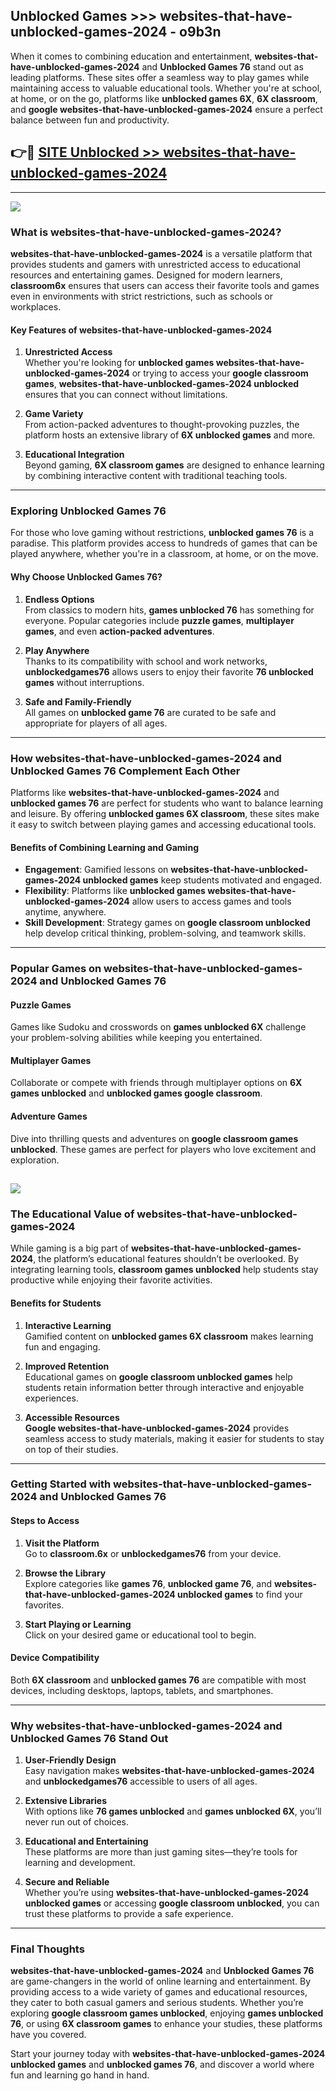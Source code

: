 ## Unblocked Games >>> websites-that-have-unblocked-games-2024 - o9b3n 

When it comes to combining education and entertainment, **websites-that-have-unblocked-games-2024** and **Unblocked Games 76** stand out as leading platforms. These sites offer a seamless way to play games while maintaining access to valuable educational tools. Whether you're at school, at home, or on the go, platforms like **unblocked games 6X**, **6X classroom**, and **google websites-that-have-unblocked-games-2024** ensure a perfect balance between fun and productivity.
## 👉🔴 [SITE Unblocked >> websites-that-have-unblocked-games-2024](http://unblockedgames.edu.pl?title=websites-that-have-unblocked-games-2024&ref=24J)
---
<a href="http://unblockedgames.edu.pl?title=websites-that-have-unblocked-games-2024&ref=24J/"><img src="https://github.com/user-attachments/assets/438f12ca-57a4-47a3-8ead-c64da593a1e5"/></a>
### What is websites-that-have-unblocked-games-2024?  

**websites-that-have-unblocked-games-2024** is a versatile platform that provides students and gamers with unrestricted access to educational resources and entertaining games. Designed for modern learners, **classroom6x** ensures that users can access their favorite tools and games even in environments with strict restrictions, such as schools or workplaces.  

#### Key Features of websites-that-have-unblocked-games-2024  

1. **Unrestricted Access**  
   Whether you're looking for **unblocked games websites-that-have-unblocked-games-2024** or trying to access your **google classroom games**, **websites-that-have-unblocked-games-2024 unblocked** ensures that you can connect without limitations.  

2. **Game Variety**  
   From action-packed adventures to thought-provoking puzzles, the platform hosts an extensive library of **6X unblocked games** and more.  

3. **Educational Integration**  
   Beyond gaming, **6X classroom games** are designed to enhance learning by combining interactive content with traditional teaching tools.  



---

### Exploring Unblocked Games 76  

For those who love gaming without restrictions, **unblocked games 76** is a paradise. This platform provides access to hundreds of games that can be played anywhere, whether you're in a classroom, at home, or on the move.  

#### Why Choose Unblocked Games 76?  

1. **Endless Options**  
   From classics to modern hits, **games unblocked 76** has something for everyone. Popular categories include **puzzle games**, **multiplayer games**, and even **action-packed adventures**.  

2. **Play Anywhere**  
   Thanks to its compatibility with school and work networks, **unblockedgames76** allows users to enjoy their favorite **76 unblocked games** without interruptions.  

3. **Safe and Family-Friendly**  
   All games on **unblocked game 76** are curated to be safe and appropriate for players of all ages.  

---

### How websites-that-have-unblocked-games-2024 and Unblocked Games 76 Complement Each Other  

Platforms like **websites-that-have-unblocked-games-2024** and **unblocked games 76** are perfect for students who want to balance learning and leisure. By offering **unblocked games 6X classroom**, these sites make it easy to switch between playing games and accessing educational tools.  

#### Benefits of Combining Learning and Gaming  

- **Engagement**: Gamified lessons on **websites-that-have-unblocked-games-2024 unblocked games** keep students motivated and engaged.  
- **Flexibility**: Platforms like **unblocked games websites-that-have-unblocked-games-2024** allow users to access games and tools anytime, anywhere.  
- **Skill Development**: Strategy games on **google classroom unblocked** help develop critical thinking, problem-solving, and teamwork skills.  

---

### Popular Games on websites-that-have-unblocked-games-2024 and Unblocked Games 76  

#### Puzzle Games  

Games like Sudoku and crosswords on **games unblocked 6X** challenge your problem-solving abilities while keeping you entertained.  

#### Multiplayer Games  

Collaborate or compete with friends through multiplayer options on **6X games unblocked** and **unblocked games google classroom**.  

#### Adventure Games  

Dive into thrilling quests and adventures on **google classroom games unblocked**. These games are perfect for players who love excitement and exploration.  

<a href="http://download.freeplayer.one?title=websites-that-have-unblocked-games-2024&ref=23D/"><img src="https://github.com/user-attachments/assets/fe0c3e91-c8e1-489c-acf0-e2f614c12fb8"/></a>
---

### The Educational Value of websites-that-have-unblocked-games-2024  

While gaming is a big part of **websites-that-have-unblocked-games-2024**, the platform’s educational features shouldn’t be overlooked. By integrating learning tools, **classroom games unblocked** help students stay productive while enjoying their favorite activities.  

#### Benefits for Students  

1. **Interactive Learning**  
   Gamified content on **unblocked games 6X classroom** makes learning fun and engaging.  

2. **Improved Retention**  
   Educational games on **google classroom unblocked games** help students retain information better through interactive and enjoyable experiences.  

3. **Accessible Resources**  
   **Google websites-that-have-unblocked-games-2024** provides seamless access to study materials, making it easier for students to stay on top of their studies.  

---

### Getting Started with websites-that-have-unblocked-games-2024 and Unblocked Games 76  

#### Steps to Access  

1. **Visit the Platform**  
   Go to **classroom.6x** or **unblockedgames76** from your device.  

2. **Browse the Library**  
   Explore categories like **games 76**, **unblocked game 76**, and **websites-that-have-unblocked-games-2024 unblocked games** to find your favorites.  

3. **Start Playing or Learning**  
   Click on your desired game or educational tool to begin.  

#### Device Compatibility  

Both **6X classroom** and **unblocked games 76** are compatible with most devices, including desktops, laptops, tablets, and smartphones.  

---

### Why websites-that-have-unblocked-games-2024 and Unblocked Games 76 Stand Out  

1. **User-Friendly Design**  
   Easy navigation makes **websites-that-have-unblocked-games-2024** and **unblockedgames76** accessible to users of all ages.  

2. **Extensive Libraries**  
   With options like **76 games unblocked** and **games unblocked 6X**, you’ll never run out of choices.  

3. **Educational and Entertaining**  
   These platforms are more than just gaming sites—they’re tools for learning and development.  

4. **Secure and Reliable**  
   Whether you’re using **websites-that-have-unblocked-games-2024 unblocked games** or accessing **google classroom unblocked**, you can trust these platforms to provide a safe experience.  

---

### Final Thoughts  

**websites-that-have-unblocked-games-2024** and **Unblocked Games 76** are game-changers in the world of online learning and entertainment. By providing access to a wide variety of games and educational resources, they cater to both casual gamers and serious students. Whether you’re exploring **google classroom games unblocked**, enjoying **games unblocked 76**, or using **6X classroom games** to enhance your studies, these platforms have you covered.  

Start your journey today with **websites-that-have-unblocked-games-2024 unblocked games** and **unblocked games 76**, and discover a world where fun and learning go hand in hand.  